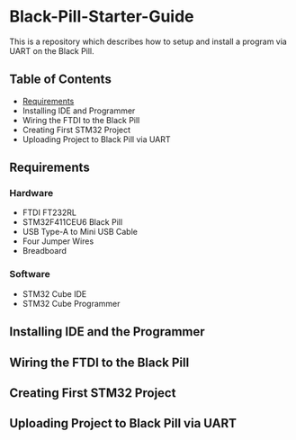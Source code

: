 # Black-Pill-Starter-Guide
This is a repository which describes how to setup and install a program via UART on the Black Pill.

## Table of Contents
* [Requirements](#requirements)
* Installing IDE and Programmer
* Wiring the FTDI to the Black Pill
* Creating First STM32 Project
* Uploading Project to Black Pill via UART

## Requirements
### Hardware
* FTDI FT232RL
* STM32F411CEU6 Black Pill
* USB Type-A to Mini USB Cable
* Four Jumper Wires
* Breadboard
### Software
* STM32 Cube IDE
* STM32 Cube Programmer

## Installing IDE and the Programmer

## Wiring the FTDI to the Black Pill

## Creating First STM32 Project

## Uploading Project to Black Pill via UART
